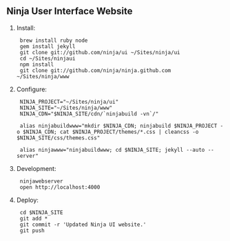 Ninja User Interface Website
----------------------------

1. Install:

        brew install ruby node
        gem install jekyll
        git clone git://github.com/ninja/ui ~/Sites/ninja/ui
        cd ~/Sites/ninjaui
        npm install
        git clone git://github.com/ninja/ninja.github.com ~/Sites/ninja/www

2. Configure:

        NINJA_PROJECT="~/Sites/ninja/ui"
        NINJA_SITE="~/Sites/ninja/www"
        NINJA_CDN="$NINJA_SITE/cdn/`ninjabuild -vn`/"

        alias ninjabuildwww="mkdir $NINJA_CDN; ninjabuild $NINJA_PROJECT -o $NINJA_CDN; cat $NINJA_PROJECT/themes/*.css | cleancss -o $NINJA_SITE/css/themes.css"

        alias ninjawww="ninjabuildwww; cd $NINJA_SITE; jekyll --auto --server"

3. Development:

        ninjawebserver
        open http://localhost:4000

4. Deploy:

        cd $NINJA_SITE
        git add *
        git commit -r 'Updated Ninja UI website.'
        git push
